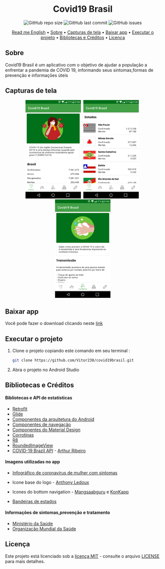 <h1 align="center">Covid19 Brasil</h1>


<p align="center">
<img alt="GitHub repo size" src="https://img.shields.io/github/repo-size/Vitor238/Covid19-Brasil">

<img alt="GitHub last commit" src="https://img.shields.io/github/last-commit/Vitor238/Covid19-Brasil">

<img alt="GitHub issues" src="https://img.shields.io/github/issues/Vitor238/Covid19-Brasil">
</p>

<p align="center">
 <a href="./README-EN.md">Read me English</a> •
 <a href="#sobre">Sobre</a> •
  <a href="#capturas-de-tela">Capturas de tela</a> •
 <a href="#baixar-app">Baixar app</a> •
 <a href="#executar-o-projeto">Executar o projeto</a> •
 <a href="#bibliotecas-e-créditos">Bibliotecas e Créditos</a> •
 <a href="#licença">Licença</a>
</p>

## Sobre

Covid19 Brasil é um aplicativo com o objetivo de ajudar a população a enfrentar a pandemia de COVID 19, informando seus sintomas,formas de prevenção e informações úteis

## Capturas de tela

<p align="center">
<img src="./screenshots/screenshot_1.png" alt="Captura de tela 1" 
width="180"> <img src="./screenshots/screenshot_2.png" 
alt="Captura de tela 2" width="180" hspace="4"> <img src="./screenshots/screenshot_3.png" alt="Captura de tela 3" 
width="180">
</p>

## Baixar app

Você pode fazer o download clicando neste [link](https://github.com/Vitor238/Covid19-Brasil/releases/download/v1.5.0/covid19brasil.apk)

## Executar o projeto

1. Clone o projeto copiando este comando em seu terminal :

   ```bash
   git clone https://github.com/Vitor238/covid19brasil.git
   ```

2. Abra o projeto no Android Studio   

## Bibliotecas e Créditos

#### Bibliotecas e API de estatísticas

* [Retrofit](https://github.com/square/retrofit)
* [Glide](https://github.com/bumptech/glide)
* [Componentes da arquitetura do Android](https://developer.android.com/topic/libraries/architecture?hl=pt-br)
* [Componentes de navegação](https://developer.android.com/guide/navigation?hl=pt-br)
* [Componentes do Material Design](https://material.io/components?platform=android)
* [Corrotinas](https://developer.android.com/kotlin/coroutines?hl=pt-br)
* [R8](https://developer.android.com/studio/build/shrink-code?hl=pt-br)
* [RoundedImageView](https://github.com/vinc3m1/RoundedImageView)
* [COVID-19 Brazil API](https://github.com/devarthurribeiro/covid19-brazil-api) - [Arthur Ribeiro](https://github.com/devarthurribeiro)

#### Imagens utilizadas no app

* [Infográfico de coronavírus de mulher com sintomas](https://br.freepik.com/vetores-gratis/infografico-de-coronavirus-de-mulher-com-sintomas_7268263.htm#page=3&query=infografico+covid&position=39)

* Icone base do logo - [Anthony Ledoux](https://www.iconfinder.com/Vntole)

* Icones do bottom navigation - [Mangsaabguru](https://www.iconfinder.com/mangsaab) e [KonKapp](https://www.iconfinder.com/konkapp)

* [Bandeiras de estados](https://pt.wikipedia.org/wiki/Lista_de_bandeiras_do_Brasil)

#### Informações de sintomas,prevenção e tratamento

* [Ministério da Saúde](https://coronavirus.saude.gov.br/)
* [Organização Mundial da Saúde](https://www.who.int/emergencies/diseases/novel-coronavirus-2019)

## Licença

Este projeto está licenciado sob a [licença MIT](https://opensource.org/licenses/MIT) - consulte o arquivo [LICENSE](LICENSE) para mais detalhes.
